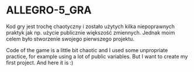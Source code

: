 # ALLEGRO-5_GRA
Kod gry jest trochę chaotyczny i zostało użytych kilka niepoprawnych praktyk jak np. użycie publicznie większość zmiennych. 
Jednak moim celem było stworzenie swojego pierwszego projektu.

Code of the game is a little bit chaotic and I used some unpropriate practice, for example using a lot of public variables.
But I want to create my first project. And here it is :)
